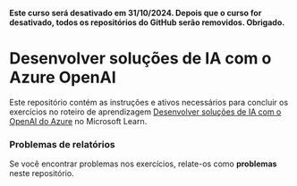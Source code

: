 **Este curso será desativado em **31/10/2024**. Depois que o curso for desativado, todos os repositórios do GitHub serão removidos. Obrigado.**

# Desenvolver soluções de IA com o Azure OpenAI

Este repositório contém as instruções e ativos necessários para concluir os exercícios no roteiro de aprendizagem [Desenvolver soluções de IA com o OpenAI do Azure](https://learn.microsoft.com/training/paths/develop-ai-solutions-azure-openai/) no Microsoft Learn.

### Problemas de relatórios

Se você encontrar problemas nos exercícios, relate-os como **problemas** neste repositório.
